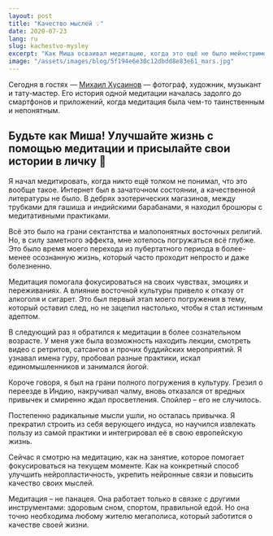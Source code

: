 ```yaml
---
layout: post
title: "Качество мыслей 💡"
date: 2020-07-23
lang: ru
slug: kachestvo-mysley
excerpt: "Как Миша осваивал медитацию, когда это ещё не было мейнстримом."
image: "/assets/images/blog/5f194e6e30c12dbdd8e83e61_mars.jpg"
---
```



Сегодня в гостях — [Михаил Хусаинов](https://business.facebook.com/marshusainov?__tn__=K-R&eid=ARAd1bi5XYn-yTT8d80-GUsLkxriD_ZQs_GF2Aa1g5R3Kdk7gwtUkWlueqUB8cmeBD7Al8J495u2pvPG&fref=mentions&__xts__%5B0%5D=68.ARC4o3cZKBcYioa88pl0IFd7dG_4WWKtbWNLTb8292ws3HiCT9oO6bBTA-Fm2nGjAvFeVSAad2BRDaBuGikai8BNCgPROJDNA_PXhE5HMwM6hmnFlA4UftYKoFQcYWlPqbY3n4wMUQfcx78RAhSyAWZHtJ8nU-P3GVMghYEFFUV8DT8onlsR0uvNuXrH_Jo71m8KXpC6ZXCa0Qc5T0JePNgMLa5Lmk9xVBxhKNOudgW4gN8NyAWYWHQAKvtAzSel1zlloDl-6KkcZjWMFga2tcvqr_XslQIg3pKXqAIRFlgCAuzxyQLTMtshv3Fd7XC3s0eIZdfa8T7S-Ps0w-D2dks) — фотограф, художник, музыкант и тату-мастер. Его история одной медитации началась задолго до смартфонов и приложений, когда медитация была чем-то таинственным и непонятным.

Будьте как Миша! Улучшайте жизнь с помощью медитации и присылайте свои истории в личку 🤗
-----------------------------
Я начал медитировать, когда никто ещё толком не понимал, что это вообще такое. Интернет был в зачаточном состоянии, а качественной литературы не было. В дебрях эзотерических магазинов, между трубками для гашиша и индийскими барабанами, я находил брошюры с медитативными практиками. 

Всё это было на грани сектантства и малопонятных восточных религий. Но, в силу заметного эффекта, мне хотелось погружаться всё глубже. Это было время моего перехода из пубертатного периода в более-менее осознанную жизнь, который часто проходит непросто и даже болезненно.

Медитация помогала фокусироваться на своих чувствах, эмоциях и переживаниях. А влияние восточной культуры привело к отказу от алкоголя и сигарет. Это был первый этап моего погружения в тему, который оставил след, но не зацепил настолько, чтобы я стал истинным адептом.

В следующий раз я обратился к медитации в более сознательном возрасте. У меня уже была возможность находить лекции, смотреть видео с ретритов, сатсангов и прочих буддийских мероприятий. Я узнавал имена гуру, пробовал разные практики, искал единомышленников и занимался йогой.

Короче говоря, я был на грани полного погружения в культуру. Грезил о переезде в Индию, накручивал чалму, вновь отказался от вредных привычек и смиренно ждал просветления. Спойлер – его не случилось. 

Постепенно радикальные мысли ушли, но осталась привычка. Я прекратил строить из себя верующего индуса, но научился извлекать пользу из самой практики и интегрировал её в свою европейскую жизнь. 

Сейчас я смотрю на медитацию, как на занятие, которое помогает фокусироваться на текущем моменте. Как на конкретный способ улучшить нейропластичность, укрепить нейронные связи и повысить качество своих мыслей.

Медитация – не панацея. Она работает только в связке с другими инструментами: здоровым сном, спортом, правильной едой. Но она точно необходима любому жителю мегаполиса, который заботится о качестве своей жизни.
